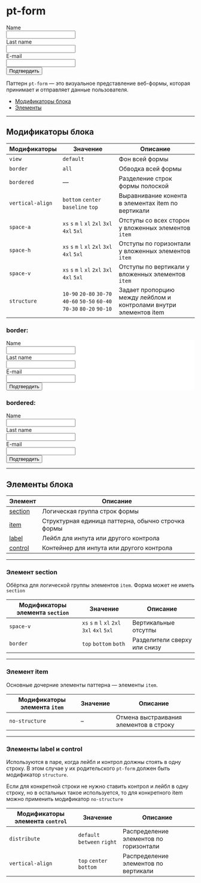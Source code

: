 # pt-form

<div class="preview">
    <div class="pt-form pt-form_view_default pt-form_space-v_xs pt-form_structure_40-60 pt-form_vertical-align_center decorator decorator_space-a_l component component_whitepaper_default" style="width: 300px">
        <div class="pt-form__item">
            <div class="pt-form__label text text_size_m text_view_secondary">Name</div>
            <div class="pt-form__control">
                <span class="input input_theme_islands input_size_m">
                    <span class="input__box">
                        <input class="input__control">
                    </span>
                </span>
            </div>
        </div>
        <div class="pt-form__item">
            <div class="pt-form__label text text_size_m text_view_secondary">Last name</div>
            <div class="pt-form__control">
                <span class="input input_theme_islands input_size_m">
                    <span class="input__box">
                        <input class="input__control required">
                    </span>
                </span>
            </div>
        </div>
        <div class="pt-form__item">
            <div class="pt-form__label text text_size_m text_view_secondary">E-mail</div>
            <div class="pt-form__control">
                <span class="input input_theme_islands input_size_m">
                    <span class="input__box">
                        <input class="input__control required">
                    </span>
                </span>
            </div>
        </div>
        <div class="pt-form__item">
            <div class="pt-form__control pt-form__control_distribute_right">
                <button class="button button_theme_islands button_size_s button_type_submit button_view_action button__control" role="button" type="submit">
                    <span class="button__text">Подтвердить</span>
                </button>
            </div>
        </div>
    </div>
</div>

Паттерн `pt-form` — это визуальное представление веб-формы, которая принимает и отправляет данные пользователя.

* [Модификаторы блока](#Модификаторы-блока)
* [Элементы](#Элементы-блока)

___


## Модификаторы блока

Модификаторы     | Значение                           | Описание
---------------- | ---------------------------------- | --------------------------------------------------
`view`           | `default`                          | Фон всей формы
`border`         | `all`                              | Обводка всей формы
`bordered`       | —                                  | Разделение строк формы полоской
`vertical-align` | `bottom` `center` `baseline` `top` | Выравнивание конента в элементах item по вертикали
`space-a`        | `xs` `s` `m` `l` `xl` `2xl` `3xl` `4xl` `5xl` | Отступы со всех сторон у вложенных элементов `item`
`space-h`        | `xs` `s` `m` `l` `xl` `2xl` `3xl` `4xl` `5xl` | Отступы по горизонтали у вложенных элементов `item`
`space-v`        | `xs` `s` `m` `l` `xl` `2xl` `3xl` `4xl` `5xl` | Отступы по вертикали у вложенных элементов `item`
`structure`      | `10-90` `20-80` `30-70` `40-60` `50-50` `60-40` `70-30` `80-20` `90-10` | Задает пропорцию между лейблом и контролами внутри элементов item


### border:

<div class="preview" style="background: white;">
    <div class="pt-form pt-form_view_default pt-form_border_all pt-form_space-v_xs pt-form_structure_40-60 pt-form_vertical-align_center decorator decorator_space-a_l component component_whitepaper_default" style="width: 300px">
        <div class="pt-form__item">
            <div class="pt-form__label text text_size_m text_view_secondary">Name</div>
            <div class="pt-form__control">
                <span class="input input_theme_islands input_size_m">
                    <span class="input__box">
                        <input class="input__control">
                    </span>
                </span>
            </div>
        </div>
        <div class="pt-form__item">
            <div class="pt-form__label text text_size_m text_view_secondary">Last name</div>
            <div class="pt-form__control">
                <span class="input input_theme_islands input_size_m">
                    <span class="input__box">
                        <input class="input__control required">
                    </span>
                </span>
            </div>
        </div>
        <div class="pt-form__item">
            <div class="pt-form__label text text_size_m text_view_secondary">E-mail</div>
            <div class="pt-form__control">
                <span class="input input_theme_islands input_size_m">
                    <span class="input__box">
                        <input class="input__control required">
                    </span>
                </span>
            </div>
        </div>
        <div class="pt-form__item">
            <div class="pt-form__control pt-form__control_distribute_right">
                <button class="button button_theme_islands button_size_s button_type_submit button_view_action button__control" role="button" type="submit">
                    <span class="button__text">Подтвердить</span>
                </button>
            </div>
        </div>
    </div>
</div>


### bordered:

<div class="preview">
    <div class="pt-form pt-form_view_default pt-form_bordered pt-form_space-v_xs pt-form_structure_40-60 pt-form_vertical-align_center decorator decorator_space-a_l component component_whitepaper_default" style="width: 300px">
        <div class="pt-form__item">
            <div class="pt-form__label text text_size_m text_view_secondary">Name</div>
            <div class="pt-form__control">
                <span class="input input_theme_islands input_size_m">
                    <span class="input__box">
                        <input class="input__control">
                    </span>
                </span>
            </div>
        </div>
        <div class="pt-form__item">
            <div class="pt-form__label text text_size_m text_view_secondary">Last name</div>
            <div class="pt-form__control">
                <span class="input input_theme_islands input_size_m">
                    <span class="input__box">
                        <input class="input__control required">
                    </span>
                </span>
            </div>
        </div>
        <div class="pt-form__item">
            <div class="pt-form__label text text_size_m text_view_secondary">E-mail</div>
            <div class="pt-form__control">
                <span class="input input_theme_islands input_size_m">
                    <span class="input__box">
                        <input class="input__control required">
                    </span>
                </span>
            </div>
        </div>
        <div class="pt-form__item">
            <div class="pt-form__control pt-form__control_distribute_right">
                <button class="button button_theme_islands button_size_s button_type_submit button_view_action button__control" role="button" type="submit">
                    <span class="button__text">Подтвердить</span>
                </button>
            </div>
        </div>
    </div>
</div>

___


## Элементы блока

Элемент                              | Описание
------------------------------------ | ---------------------------------------------------
[section](#Элемент-section)          | Логическая группа строк формы
[item](#Элемент-item)                | Структурная единица паттерна, обычно строчка формы
[label](#Элементы-label-и-control)   | Лейбл для инпута или другого контрола
[control](#Элементы-label-и-control) | Контейнер для инпута или другого контрола

___


### Элемент section

Обёртка для логической группы элементов `item`. Форма может не иметь `section`

Модификаторы элемента `section` | Значение                                      | Описание
------------------------------- | --------------------------------------------- | ----------------------------
`space-v`                       | `xs` `s` `m` `l` `xl` `2xl` `3xl` `4xl` `5xl` | Вертикальные отсутпы
`border`                        | `top` `bottom` `both`                         | Разделители сверху или снизу

___


### Элемент item

Основные дочерние элементы паттерна — элементы `item`.

Модификаторы элемента `item` | Значение | Описание
---------------------------- | -------- | --------------------------------------
`no-structure`               | –        | Отмена выстраивания элементов в строку

___


### Элементы label и control

Используются в паре, когда лейбл и контрол должны стоять в одну строку. В этом случае у их родительского `pt-form` должен быть модификатор `structure`.

Если для конкретной строки не нужно ставить контрол и лейбл в одну строку, но в остальных такое используется, то для конкретного item можно применить модификатор `no-structure`

Модификаторы элемента `control` | Значение                    | Описание
------------------------------- | --------------------------- | --------------------------------------
`distribute`                    | `default` `between` `right` | Распределение элементов по горизонтали
`vertical-align`                | `top` `center` `bottom`     | Распределение элементов по вертикали
